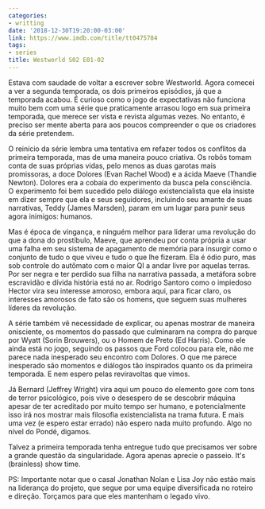 ```yaml
---
categories:
- writting
date: '2018-12-30T19:20:00-03:00'
link: https://www.imdb.com/title/tt0475784
tags:
- series
title: Westworld S02 E01-02
---
```


Estava com saudade de voltar a escrever sobre Westworld. Agora comecei a ver a segunda temporada, os dois primeiros episódios, já que a temporada acabou. É curioso como o jogo de expectativas não funciona muito bem com uma série que praticamente arrasou logo em sua primeira temporada, que merece ser vista e revista algumas vezes. No entanto, é preciso ser mente aberta para aos poucos compreender o que os criadores da série pretendem.

O reinício da série lembra uma tentativa em refazer todos os conflitos da primeira temporada, mas de uma maneira pouco criativa. Os robôs tomam conta de suas próprias vidas, pelo menos as duas garotas mais promissoras, a doce Dolores (Evan Rachel Wood) e a ácida Maeve (Thandie Newton). Dolores era a cobaia do experimento da busca pela consciência. O experimento foi bem sucedido pelo diálogo existencialista que ela insiste em dizer sempre que ela e seus seguidores, incluindo seu amante de suas narrativas, Teddy (James Marsden), param em um lugar para punir seus agora inimigos: humanos.

Mas é época de vingança, e ninguém melhor para liderar uma revolução do que a dona do prostíbulo, Maeve, que aprendeu por conta própria a usar uma falha em seu sistema de apagamento de memória para insurgir como o conjunto de tudo o que viveu e tudo o que lhe fizeram. Ela é ódio puro, mas sob controle do autômato com o maior QI a andar livre por aquelas terras. Por ser negra e ter perdido sua filha na narrativa passada, a metáfora sobre escravidão e dívida história está no ar. Rodrigo Santoro como o impiedoso Hector vira seu interesse amoroso, embora aqui, para ficar claro, os interesses amorosos de fato são os homens, que seguem suas mulheres líderes da revolução.

A série também vê necessidade de explicar, ou apenas mostrar de maneira onisciente, os momentos do passado que culminaram na compra do parque por Wyatt (Sorin Brouwers), ou o Homem de Preto (Ed Harris). Como ele ainda está no jogo, seguindo os passos que Ford colocou para ele, não me parece nada inesperado seu encontro com Dolores. O que me parece inesperado são momentos e diálogos tão inspirados quanto os da primeira temporada. E nem espero pelas reviravoltas que vimos.

Já Bernard (Jeffrey Wright) vira aqui um pouco do elemento gore com tons de terror psicológico, pois vive o desespero de se descobrir máquina apesar de ter acreditado por muito tempo ser humano, e potencialmente isso irá nos mostrar mais filosofia existencialista na trama futura. E mais uma vez (e espero estar errado) não espero nada muito profundo. Algo no nível do Pondé, digamos.

Talvez a primeira temporada tenha entregue tudo que precisamos ver sobre a grande questão da singularidade. Agora apenas aprecie o passeio. It's (brainless) show time.

PS: Importante notar que o casal Jonathan Nolan e Lisa Joy não estão mais na liderança do projeto, que segue por uma equipe diversificada no roteiro e direção. Torçamos para que eles mantenham o legado vivo.

